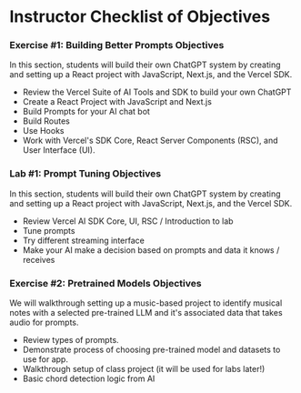 # Instructor Checklist of Objectives

### Exercise #1: Building Better Prompts Objectives

In this section, students will build their own ChatGPT system by creating and setting up a React project with JavaScript, Next.js, and the Vercel SDK.

- Review the Vercel Suite of AI Tools and SDK to build your own ChatGPT
- Create a React Project with JavaScript and Next.js
- Build Prompts for your AI chat bot
- Build Routes
- Use Hooks
- Work with Vercel's SDK Core, React Server Components (RSC), and User Interface (UI).

### Lab #1: Prompt Tuning Objectives

In this section, students will build their own ChatGPT system by creating and setting up a React project with JavaScript, Next.js, and the Vercel SDK.

- Review Vercel AI SDK Core, UI, RSC / Introduction to lab
- Tune prompts
- Try different streaming interface
- Make your AI make a decision based on prompts and data it knows / receives

### Exercise #2: Pretrained Models Objectives

We will walkthrough setting up a music-based project to identify musical notes with a selected pre-trained LLM and it's associated data that takes audio for prompts.

- Review types of prompts.
- Demonstrate process of choosing pre-trained model and datasets to use for app.
- Walkthrough setup of class project (it will be used for labs later!)
- Basic chord detection logic from AI
